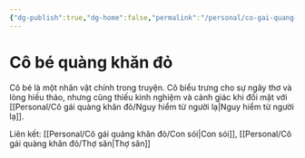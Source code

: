```yaml
---
{"dg-publish":true,"dg-home":false,"permalink":"/personal/co-gai-quang-khan-do/co-be-quang-khan-do-nhan-vat/","dgPassFrontmatter":true,"noteIcon":"","updated":"2025-01-14T22:28:19.859+07:00"}
---
```


# Cô bé quàng khăn đỏ

Cô bé là một nhân vật chính trong truyện. Cô biểu trưng cho sự ngây thơ và lòng hiếu thảo, nhưng cũng thiếu kinh nghiệm và cảnh giác khi đối mặt với [[Personal/Cô gái quàng khăn đỏ/Nguy hiểm từ người lạ\|Nguy hiểm từ người lạ]].

Liên kết:  [[Personal/Cô gái quàng khăn đỏ/Con sói\|Con sói]], [[Personal/Cô gái quàng khăn đỏ/Thợ săn\|Thợ săn]]